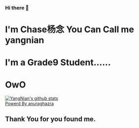 ### Hi there 👋
# I'm Chase杨念 You Can Call me yangnian
# I'm a Grade9 Student......
# OwO
[![YangNian's github stats](https://github-readme-stats.vercel.app/api?username=little-yangnian&locale=cn)](https://github.com/little-yangnian)  
[Powerd By anuraghazra](https://github-readme-stats.vercel.app)

## Thank You for you found me.


<!--
**Little-YangNian/Little-YangNian** is a ✨ _special_ ✨ repository because its `README.md` (this file) appears on your GitHub profile.

Here are some ideas to get you started:

- 🔭 I’m currently working on ...
- 🌱 I’m currently learning ...
- 👯 I’m looking to collaborate on ...
- 🤔 I’m looking for help with ...
- 💬 Ask me about ...
- 📫 How to reach me: ...
- 😄 Pronouns: ...
- ⚡ Fun fact: ...
-->
